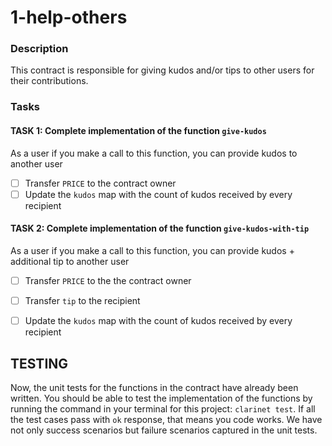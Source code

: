 # 1-help-others

### Description
This contract is responsible for giving kudos and/or tips to other users for their contributions.


### Tasks

#### TASK 1: Complete implementation of the function `give-kudos`
As a user if you make a call to this function, you can provide kudos to another user
- [ ] Transfer `PRICE` to the contract owner
- [ ] Update the `kudos` map with the count of kudos received by every recipient

#### TASK 2: Complete implementation of the function `give-kudos-with-tip`
As a user if you make a call to this function, you can provide kudos + additional tip to another user
- [ ] Transfer `PRICE` to the the contract owner
- [ ] Transfer `tip` to the recipient
- [ ] Update the `kudos` map with the count of kudos received by every recipient


## TESTING
Now, the unit tests for the functions in the contract have already been written. You should be able to test the implementation of the functions by running the command in your terminal for this project: `clarinet test`. If all the test cases pass with `ok` response, that means you code works. 
We have not only success scenarios but failure scenarios captured in the unit tests. 
